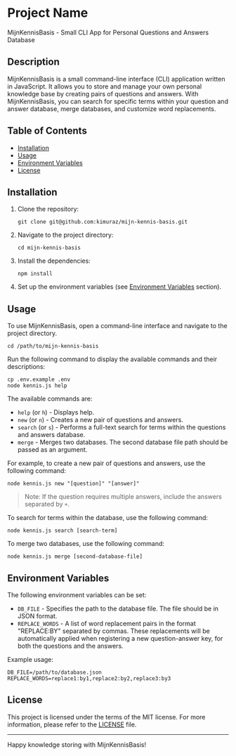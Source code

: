 # Project Name

MijnKennisBasis - Small CLI App for Personal Questions and Answers Database

## Description

MijnKennisBasis is a small command-line interface (CLI) application written in JavaScript. It allows you to store and manage your own personal knowledge base by creating pairs of questions and answers. With MijnKennisBasis, you can search for specific terms within your question and answer database, merge databases, and customize word replacements.

## Table of Contents

- [Installation](#installation)
- [Usage](#usage)
- [Environment Variables](#environment-variables)
- [License](#license)

## Installation

1. Clone the repository:

   ```shell
   git clone git@github.com:kimuraz/mijn-kennis-basis.git
   ```

2. Navigate to the project directory:

   ```shell
   cd mijn-kennis-basis
   ```

3. Install the dependencies:

   ```shell
   npm install
   ```

4. Set up the environment variables (see [Environment Variables](#environment-variables) section).

## Usage

To use MijnKennisBasis, open a command-line interface and navigate to the project directory.

```shell
cd /path/to/mijn-kennis-basis
```

Run the following command to display the available commands and their descriptions:

```shell
cp .env.example .env
node kennis.js help
```

The available commands are:

- `help` (or `h`) - Displays help.
- `new` (or `n`) - Creates a new pair of questions and answers.
- `search` (or `s`) - Performs a full-text search for terms within the questions and answers database.
- `merge` - Merges two databases. The second database file path should be passed as an argument.

For example, to create a new pair of questions and answers, use the following command:

```shell
node kennis.js new "[question]" "[answer]"
```
> Note: If the question requires multiple answers, include the answers separated by `+`.

To search for terms within the database, use the following command:

```shell
node kennis.js search [search-term]
```

To merge two databases, use the following command:

```shell
node kennis.js merge [second-database-file]
```

## Environment Variables

The following environment variables can be set:

- `DB_FILE` - Specifies the path to the database file. The file should be in JSON format.
- `REPLACE_WORDS` - A list of word replacement pairs in the format "REPLACE:BY" separated by commas. These replacements will be automatically applied when registering a new question-answer key, for both the questions and the answers.

Example usage:

```shell
DB_FILE=/path/to/database.json
REPLACE_WORDS=replace1:by1,replace2:by2,replace3:by3
```

## License

This project is licensed under the terms of the MIT license. For more information, please refer to the [LICENSE](LICENSE) file.

---

Happy knowledge storing with MijnKennisBasis!